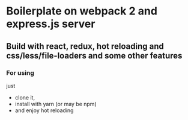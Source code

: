 # Boilerplate on webpack 2 and express.js server

## Build with react, redux, hot reloading and css/less/file-loaders and some other features

### For using
just
+ clone it,
+ install with yarn (or may be npm)
+ and enjoy hot reloading
